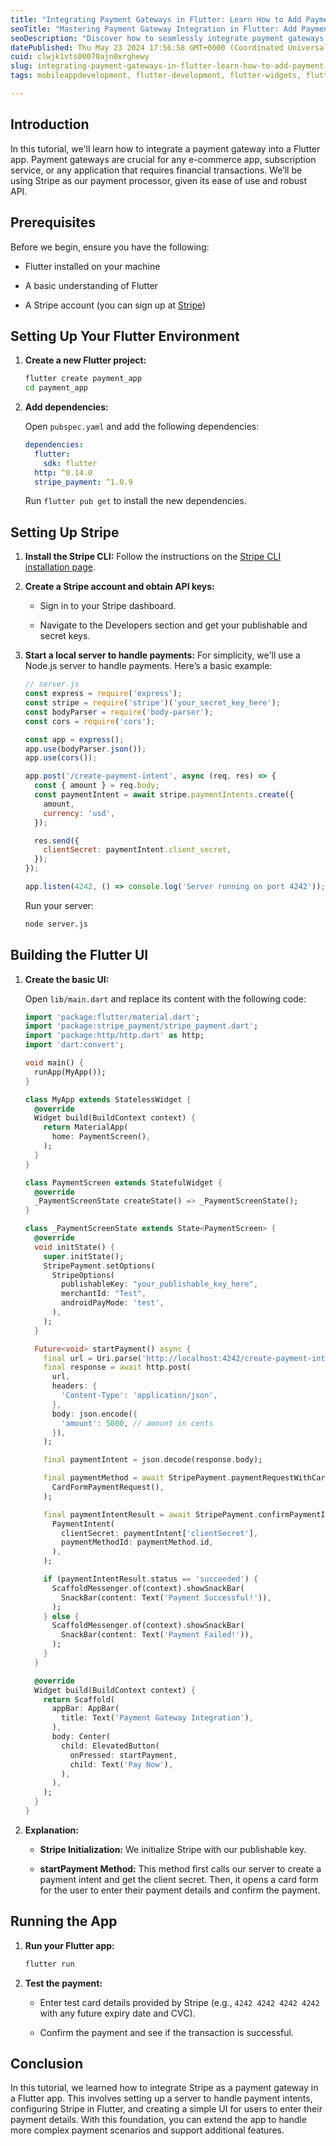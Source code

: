 ```yaml
---
title: "Integrating Payment Gateways in Flutter: Learn How to Add Payment Processing to Your Flutter App"
seoTitle: "Mastering Payment Gateway Integration in Flutter: Add Payment Processi"
seoDescription: "Discover how to seamlessly integrate payment gateways into your Flutter app. Learn step-by-step methods for adding secure payment processing and enhancing u"
datePublished: Thu May 23 2024 17:56:58 GMT+0000 (Coordinated Universal Time)
cuid: clwjk1vts00070ajn0xrghewy
slug: integrating-payment-gateways-in-flutter-learn-how-to-add-payment-processing-to-your-flutter-app
tags: mobileappdevelopment, flutter-development, flutter-widgets, flutternik, devsnik, paymentgatewayintegration, flutterplugins, mobilepayments, securetransactions, flutterlibraries, ravi-patel-flutter

---
```


## Introduction

In this tutorial, we'll learn how to integrate a payment gateway into a Flutter app. Payment gateways are crucial for any e-commerce app, subscription service, or any application that requires financial transactions. We’ll be using Stripe as our payment processor, given its ease of use and robust API.

## Prerequisites

Before we begin, ensure you have the following:

* Flutter installed on your machine
    
* A basic understanding of Flutter
    
* A Stripe account (you can sign up at [Stripe](https://stripe.com/))
    

## Setting Up Your Flutter Environment

1. **Create a new Flutter project:**
    
    ```bash
    flutter create payment_app
    cd payment_app
    ```
    
2. **Add dependencies:**
    
    Open `pubspec.yaml` and add the following dependencies:
    
    ```yaml
    dependencies:
      flutter:
        sdk: flutter
      http: ^0.14.0
      stripe_payment: ^1.0.9
    ```
    
    Run `flutter pub get` to install the new dependencies.
    

## Setting Up Stripe

1. **Install the Stripe CLI:** Follow the instructions on the [Stripe CLI installation page](https://stripe.com/docs/stripe-cli).
    
2. **Create a Stripe account and obtain API keys:**
    
    * Sign in to your Stripe dashboard.
        
    * Navigate to the Developers section and get your publishable and secret keys.
        
3. **Start a local server to handle payments:** For simplicity, we'll use a Node.js server to handle payments. Here’s a basic example:
    
    ```javascript
    // server.js
    const express = require('express');
    const stripe = require('stripe')('your_secret_key_here');
    const bodyParser = require('body-parser');
    const cors = require('cors');
    
    const app = express();
    app.use(bodyParser.json());
    app.use(cors());
    
    app.post('/create-payment-intent', async (req, res) => {
      const { amount } = req.body;
      const paymentIntent = await stripe.paymentIntents.create({
        amount,
        currency: 'usd',
      });
    
      res.send({
        clientSecret: paymentIntent.client_secret,
      });
    });
    
    app.listen(4242, () => console.log('Server running on port 4242'));
    ```
    
    Run your server:
    
    ```bash
    node server.js
    ```
    

## Building the Flutter UI

1. **Create the basic UI:**
    
    Open `lib/main.dart` and replace its content with the following code:
    
    ```dart
    import 'package:flutter/material.dart';
    import 'package:stripe_payment/stripe_payment.dart';
    import 'package:http/http.dart' as http;
    import 'dart:convert';
    
    void main() {
      runApp(MyApp());
    }
    
    class MyApp extends StatelessWidget {
      @override
      Widget build(BuildContext context) {
        return MaterialApp(
          home: PaymentScreen(),
        );
      }
    }
    
    class PaymentScreen extends StatefulWidget {
      @override
      _PaymentScreenState createState() => _PaymentScreenState();
    }
    
    class _PaymentScreenState extends State<PaymentScreen> {
      @override
      void initState() {
        super.initState();
        StripePayment.setOptions(
          StripeOptions(
            publishableKey: "your_publishable_key_here",
            merchantId: "Test",
            androidPayMode: 'test',
          ),
        );
      }
    
      Future<void> startPayment() async {
        final url = Uri.parse('http://localhost:4242/create-payment-intent');
        final response = await http.post(
          url,
          headers: {
            'Content-Type': 'application/json',
          },
          body: json.encode({
            'amount': 5000, // amount in cents
          }),
        );
    
        final paymentIntent = json.decode(response.body);
    
        final paymentMethod = await StripePayment.paymentRequestWithCardForm(
          CardFormPaymentRequest(),
        );
    
        final paymentIntentResult = await StripePayment.confirmPaymentIntent(
          PaymentIntent(
            clientSecret: paymentIntent['clientSecret'],
            paymentMethodId: paymentMethod.id,
          ),
        );
    
        if (paymentIntentResult.status == 'succeeded') {
          ScaffoldMessenger.of(context).showSnackBar(
            SnackBar(content: Text('Payment Successful!')),
          );
        } else {
          ScaffoldMessenger.of(context).showSnackBar(
            SnackBar(content: Text('Payment Failed!')),
          );
        }
      }
    
      @override
      Widget build(BuildContext context) {
        return Scaffold(
          appBar: AppBar(
            title: Text('Payment Gateway Integration'),
          ),
          body: Center(
            child: ElevatedButton(
              onPressed: startPayment,
              child: Text('Pay Now'),
            ),
          ),
        );
      }
    }
    ```
    
2. **Explanation:**
    
    * **Stripe Initialization:** We initialize Stripe with our publishable key.
        
    * **startPayment Method:** This method first calls our server to create a payment intent and get the client secret. Then, it opens a card form for the user to enter their payment details and confirm the payment.
        

## Running the App

1. **Run your Flutter app:**
    
    ```bash
    flutter run
    ```
    
2. **Test the payment:**
    
    * Enter test card details provided by Stripe (e.g., `4242 4242 4242 4242` with any future expiry date and CVC).
        
    * Confirm the payment and see if the transaction is successful.
        

## Conclusion

In this tutorial, we learned how to integrate Stripe as a payment gateway in a Flutter app. This involves setting up a server to handle payment intents, configuring Stripe in Flutter, and creating a simple UI for users to enter their payment details. With this foundation, you can extend the app to handle more complex payment scenarios and support additional features.